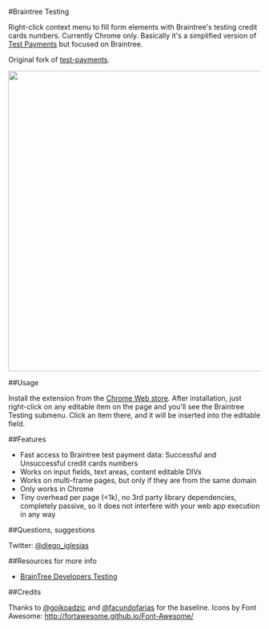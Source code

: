 #Braintree Testing

Right-click context menu to fill form elements with Braintree's testing credit cards numbers. Currently Chrome only.
Basically it's a simplified version of [Test Payments](https://github.com/facundofarias/test-payments) but focused on Braintree.

Original fork of [test-payments](https://github.com/facundofarias/test-payments).

<img src="https://lh3.googleusercontent.com/_L5a3WL6h_l14iGb-gkonT11OrWbWbECVT_JgvTTPo45g9zLcWcwcYJ4-VwdBczvu5Gr17pjrg=s1280-h800-e365-rw" width="600" />

##Usage

Install the extension from the [Chrome Web
store](https://chrome.google.com/webstore/detail/braintree-testing/ejnobgjbngckmjfhhgieglmhddcgncil). After
installation, just right-click on any editable item on the page and you'll see the
Braintree Testing submenu. Click an item there, and it will be inserted into the
editable field.


##Features

* Fast access to Braintree test payment data: Successful and Unsuccessful credit cards numbers
* Works on input fields, text areas, content editable DIVs
* Works on multi-frame pages, but only if they are from the same domain
* Only works in Chrome
* Tiny overhead per page (<1k), no 3rd party library dependencies, completely passive, so it does not interfere with your web app execution in any way

##Questions, suggestions

Twitter: [@diego_iglesias](https://twitter.com/diego_iglesias)

##Resources for more info

* [BrainTree Developers Testing](https://developers.braintreepayments.com/reference/general/testing/)

##Credits

Thanks to [@gojkoadzic](http://twitter.com/gojkoadzic) and [@facundofarias](https://twitter.com/facundofarias) for the baseline.
Icons by Font Awesome: http://fortawesome.github.io/Font-Awesome/
